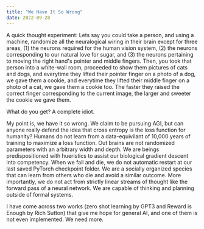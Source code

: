 ```yaml
---
title: "We Have It So Wrong"
date: 2022-09-28
---
```


A quick thought experiment: Lets say you could take a person, and using a machine, randomize all the neuralogical wiring in their brain except for three areas, (1) the neurons required for the human vision system, (2) the neurons corresponding to our natural love for sugar, and (3) the neurons pertaining to moving the right hand's pointer and middle fingers. Then, you took that person into a white-wall room, proceeded to show them pictures of cats and dogs, and everytime they lifted their pointer finger on a photo of a dog, we gave them a cookie, and everytime they lifted their middle finger on a photo of a cat, we gave them a cookie too. The faster they raised the correct finger corresponding to the current image, the larger and sweeter the cookie we gave them. 

What do you get? A complete idiot. 

My point is, we have it so wrong. We claim to be pursuing AGI, but can anyone really defend the idea that cross entropy is the loss function for humanity? Humans do not learn from a data-equivilant of 10,000 years of training to maximize a loss function. Out brains are not randomized parameters with an arbitrary width and depth. We are beings predispositioned with hueristics to assist our biological gradient descent into competency. When we fail and die, we do not automatic restart at our last saved PyTorch checkpoint folder. We are a socially organized species that can learn from others who die and avoid a similar outcome. More importantly, we do not act from strictly linear streams of thought like the forward pass of a neural network. We are capable of thinking and planning outside of formal systems.

I have come across two works (zero shot learning by GPT3 and Reward is Enough by Rich Sutton) that give me hope for general AI, and one of them is not even implemented. We need more. 
